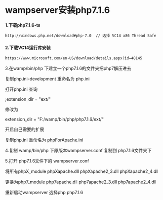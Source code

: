 # wampserver安装php7.1.6

#### 1.下载php7.1.6-ts
```tex
http://windows.php.net/download#php-7.0  // 选择 VC14 x86 Thread Safe  64位选X64 32位选x86
```

#### 2.下载VC14运行库安装
```tex
https://www.microsoft.com/en-US/download/details.aspx?id=48145
```

3.在wamp/bin/php 下建立一个php7.1.6的文件夹把php7解压进去

复制php.ini-development 重命名为 php.ini

打开php.ini 查询

;extension_dir = "ext/"

修改为

extension_dir = "F:/wamp/bin/php/php7.1.6/ext/"

开启自己需要的扩展

复制php.ini 重命名为 phpForApache.ini

4.复制 wamp/bin/php 下原版本wampserver.conf 复制到 php7.1.6文件夹下

5.打开 php7.1.6文件下的 wampserver.conf

将所有phpX_module phpXapache.dll   phpXapache2_3.dll    phpXapache2_4.dll

更换为php7_module php7apache.dll   php7apache2_3.dll    php7apache2_4.dll

重新启动wampserver 选择php php7.1.6
